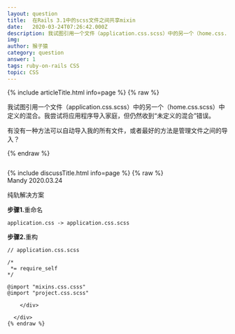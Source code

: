 ```yaml
---
layout: question
title:  在Rails 3.1中的scss文件之间共享mixin
date:   2020-03-24T07:26:42.000Z
description: 我试图引用一个文件（application.css.scss）中的另一个（home.css.scss）中定义的混合。我尝试将应用程序导入家庭，但仍然收到“...
img: 
author: 猴子猿
category: question
answer: 1
tags: ruby-on-rails CSS
topic: CSS
---
```

<div class="article-root">
  <div class="article">
    {% include articleTitle.html info=page %}
    {% raw %}
    <div class="article-content"><p><font style="vertical-align: inherit;"><font style="vertical-align: inherit;">我试图引用一个文件（application.css.scss）中的另一个（home.css.scss）中定义的混合。</font><font style="vertical-align: inherit;">我尝试将应用程序导入家庭，但仍然收到“未定义的混合”错误。</font></font></p>

<p><font style="vertical-align: inherit;"><font style="vertical-align: inherit;">有没有一种方法可以自动导入我的所有文件，或者最好的方法是管理文件之间的导入？</font></font></p></div>
    {% endraw %}
  </div>
  <p style="height: 0;width:0;overflow: hidden;"> 第3439篇《在Rails 3.1中的scss文件之间共享mixin》来自Winter(https://github.com/aiyld/aiyld.github.io)的站点</p>
  <div class="discuss-wrapper">
    {% include discussTitle.html info=page %}
    {% raw %}
    <div class="discuss-item">
        <div class="discuss-parent">
          <div class="discuss-meta">
            <span class="discuss-user">Mandy</span>
            <span class="discuss-time">2020.03.24</span>
          </div>
          <div class="discuss-comment"><p><font style="vertical-align: inherit;"><font style="vertical-align: inherit;">纯轨解决方案</font></font></p>

<p><strong><font style="vertical-align: inherit;"><font style="vertical-align: inherit;">步骤1.</font></font></strong><font style="vertical-align: inherit;"><font style="vertical-align: inherit;">重命名</font></font></p>

<pre><code>application.css -&gt; application.css.scss
</code></pre>

<p><strong><font style="vertical-align: inherit;"><font style="vertical-align: inherit;">步骤2.</font></font></strong><font style="vertical-align: inherit;"><font style="vertical-align: inherit;">重构</font></font></p>

<pre><code>// application.css.scss<font></font>
<font></font>
/*<font></font>
 *= require_self<font></font>
*/<font></font>
<font></font>
@import "mixins.css.csss"<font></font>
@import "project.css.scss"<font></font>
</code></pre></div>
        </div>
        
      </div>
    {% endraw %}
  </div>
<div>

